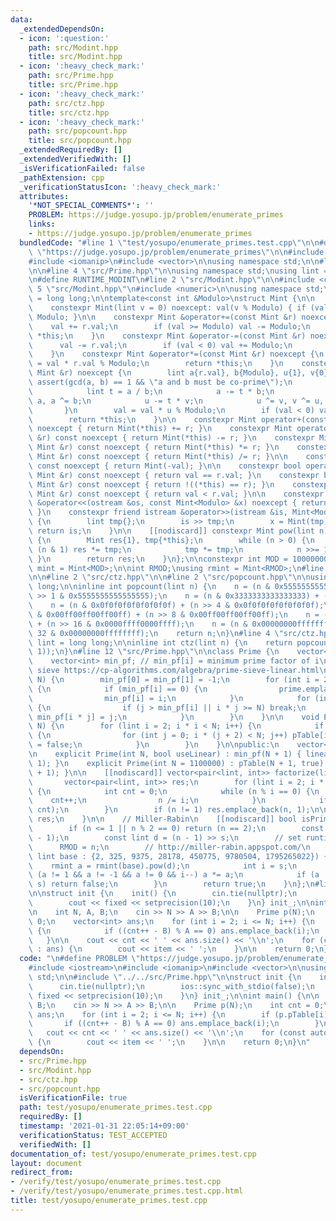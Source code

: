 ```yaml
---
data:
  _extendedDependsOn:
  - icon: ':question:'
    path: src/Modint.hpp
    title: src/Modint.hpp
  - icon: ':heavy_check_mark:'
    path: src/Prime.hpp
    title: src/Prime.hpp
  - icon: ':heavy_check_mark:'
    path: src/ctz.hpp
    title: src/ctz.hpp
  - icon: ':heavy_check_mark:'
    path: src/popcount.hpp
    title: src/popcount.hpp
  _extendedRequiredBy: []
  _extendedVerifiedWith: []
  _isVerificationFailed: false
  _pathExtension: cpp
  _verificationStatusIcon: ':heavy_check_mark:'
  attributes:
    '*NOT_SPECIAL_COMMENTS*': ''
    PROBLEM: https://judge.yosupo.jp/problem/enumerate_primes
    links:
    - https://judge.yosupo.jp/problem/enumerate_primes
  bundledCode: "#line 1 \"test/yosupo/enumerate_primes.test.cpp\"\n\n#define PROBLEM\
    \ \"https://judge.yosupo.jp/problem/enumerate_primes\"\n\n#include <iostream>\n\
    #include <iomanip>\n#include <vector>\n\nusing namespace std;\n\n#line 2 \"src/Prime.hpp\"\
    \n\n#line 4 \"src/Prime.hpp\"\n\nusing namespace std;\nusing lint = long long;\n\
    \n#define RUNTIME_MODINT\n#line 2 \"src/Modint.hpp\"\n\n#include <cassert>\n#line\
    \ 5 \"src/Modint.hpp\"\n#include <numeric>\n\nusing namespace std;\nusing lint\
    \ = long long;\n\ntemplate<const int &Modulo>\nstruct Mint {\n\n    lint val;\n\
    \    constexpr Mint(lint v = 0) noexcept: val(v % Modulo) { if (val < 0) val +=\
    \ Modulo; }\n\n    constexpr Mint &operator+=(const Mint &r) noexcept {\n    \
    \    val += r.val;\n        if (val >= Modulo) val -= Modulo;\n        return\
    \ *this;\n    }\n    constexpr Mint &operator-=(const Mint &r) noexcept {\n  \
    \      val -= r.val;\n        if (val < 0) val += Modulo;\n        return *this;\n\
    \    }\n    constexpr Mint &operator*=(const Mint &r) noexcept {\n        val\
    \ = val * r.val % Modulo;\n        return *this;\n    }\n    constexpr Mint &operator/=(const\
    \ Mint &r) noexcept {\n        lint a{r.val}, b{Modulo}, u{1}, v{0};\n       \
    \ assert(gcd(a, b) == 1 && \"a and b must be co-prime\");\n        while (b) {\n\
    \            lint t = a / b;\n            a -= t * b;\n            a ^= b, b ^=\
    \ a, a ^= b;\n            u -= t * v;\n            u ^= v, v ^= u, u ^= v;\n \
    \       }\n        val = val * u % Modulo;\n        if (val < 0) val += Modulo;\n\
    \        return *this;\n    }\n\n    constexpr Mint operator+(const Mint &r) const\
    \ noexcept { return Mint(*this) += r; }\n    constexpr Mint operator-(const Mint\
    \ &r) const noexcept { return Mint(*this) -= r; }\n    constexpr Mint operator*(const\
    \ Mint &r) const noexcept { return Mint(*this) *= r; }\n    constexpr Mint operator/(const\
    \ Mint &r) const noexcept { return Mint(*this) /= r; }\n\n    constexpr Mint operator-()\
    \ const noexcept { return Mint(-val); }\n\n    constexpr bool operator==(const\
    \ Mint &r) const noexcept { return val == r.val; }\n    constexpr bool operator!=(const\
    \ Mint &r) const noexcept { return !((*this) == r); }\n    constexpr bool operator<(const\
    \ Mint &r) const noexcept { return val < r.val; }\n\n    constexpr friend ostream\
    \ &operator<<(ostream &os, const Mint<Modulo> &x) noexcept { return os << x.val;\
    \ }\n    constexpr friend istream &operator>>(istream &is, Mint<Modulo> &x) noexcept\
    \ {\n        lint tmp{};\n        is >> tmp;\n        x = Mint(tmp);\n       \
    \ return is;\n    }\n\n    [[nodiscard]] constexpr Mint pow(lint n) const noexcept\
    \ {\n        Mint res{1}, tmp{*this};\n        while (n > 0) {\n            if\
    \ (n & 1) res *= tmp;\n            tmp *= tmp;\n            n >>= 1;\n       \
    \ }\n        return res;\n    }\n};\n\nconstexpr int MOD = 1000000007;\nusing\
    \ mint = Mint<MOD>;\n\nint RMOD;\nusing rmint = Mint<RMOD>;\n#line 10 \"src/Prime.hpp\"\
    \n\n#line 2 \"src/ctz.hpp\"\n\n#line 2 \"src/popcount.hpp\"\n\nusing lint = long\
    \ long;\n\ninline int popcount(lint n) {\n    n = (n & 0x5555555555555555) + (n\
    \ >> 1 & 0x5555555555555555);\n    n = (n & 0x3333333333333333) + (n >> 2 & 0x3333333333333333);\n\
    \    n = (n & 0x0f0f0f0f0f0f0f0f) + (n >> 4 & 0x0f0f0f0f0f0f0f0f);\n    n = (n\
    \ & 0x00ff00ff00ff00ff) + (n >> 8 & 0x00ff00ff00ff00ff);\n    n = (n & 0x0000ffff0000ffff)\
    \ + (n >> 16 & 0x0000ffff0000ffff);\n    n = (n & 0x00000000ffffffff) + (n >>\
    \ 32 & 0x00000000ffffffff);\n    return n;\n}\n#line 4 \"src/ctz.hpp\"\n\nusing\
    \ lint = long long;\n\ninline int ctz(lint n) {\n    return popcount(~n & (n -\
    \ 1));\n}\n#line 12 \"src/Prime.hpp\"\n\nclass Prime {\n    vector<int> prime;\n\
    \    vector<int> min_pf; // min_pf[i] = minimum prime factor of i\n    // linear\
    \ sieve https://cp-algorithms.com/algebra/prime-sieve-linear.html\n    void linearSieve(int\
    \ N) {\n        min_pf[0] = min_pf[1] = -1;\n        for (int i = 2; i < N; i++)\
    \ {\n            if (min_pf[i] == 0) {\n                prime.emplace_back(i);\n\
    \                min_pf[i] = i;\n            }\n            for (int j : prime)\
    \ {\n                if (j > min_pf[i] || i * j >= N) break;\n               \
    \ min_pf[i * j] = j;\n            }\n        }\n    }\n\n    void Eratosthenes(lint\
    \ N) {\n        for (lint i = 2; i * i < N; i++) {\n            if (pTable[i])\
    \ {\n                for (int j = 0; i * (j + 2) < N; j++) pTable[i * (j + 2)]\
    \ = false;\n            }\n        }\n    }\n\npublic:\n    vector<bool> pTable;\n\
    \n    explicit Prime(int N, bool useLinear) : min_pf(N + 1) { linearSieve(N +\
    \ 1); }\n    explicit Prime(int N = 1100000) : pTable(N + 1, true) { Eratosthenes(N\
    \ + 1); }\n\n    [[nodiscard]] vector<pair<lint, int>> factorize(lint n) {\n \
    \       vector<pair<lint, int>> res;\n        for (lint i = 2; i * i <= n; i++)\
    \ {\n            int cnt = 0;\n            while (n % i == 0) {\n            \
    \    cnt++;\n                n /= i;\n            }\n            if (cnt) res.emplace_back(i,\
    \ cnt);\n        }\n        if (n != 1) res.emplace_back(n, 1);\n\n        return\
    \ res;\n    }\n\n    // Miller-Rabin\n    [[nodiscard]] bool isPrime(lint n) {\n\
    \        if (n <= 1 || n % 2 == 0) return (n == 2);\n        const int s = ctz(n\
    \ - 1);\n        const lint d = (n - 1) >> s;\n        // set runtime mod\n  \
    \      RMOD = n;\n        // http://miller-rabin.appspot.com/\n        for (const\
    \ lint base : {2, 325, 9375, 28178, 450775, 9780504, 1795265022}) {\n        \
    \    rmint a = rmint(base).pow(d);\n            int i = s;\n            while\
    \ (a != 1 && a != -1 && a != 0 && i--) a *= a;\n            if (a != -1 && i !=\
    \ s) return false;\n        }\n        return true;\n    }\n};\n#line 11 \"test/yosupo/enumerate_primes.test.cpp\"\
    \n\nstruct init {\n    init() {\n        cin.tie(nullptr);\n        ios::sync_with_stdio(false);\n\
    \        cout << fixed << setprecision(10);\n    }\n} init_;\n\nint main() {\n\
    \n    int N, A, B;\n    cin >> N >> A >> B;\n\n    Prime p(N);\n    int cnt =\
    \ 0;\n    vector<int> ans;\n    for (int i = 2; i <= N; i++) {\n        if (p.pTable[i])\
    \ {\n            if ((cnt++ - B) % A == 0) ans.emplace_back(i);\n        }\n \
    \   }\n\n    cout << cnt << ' ' << ans.size() << '\\n';\n    for (const auto &item\
    \ : ans) {\n        cout << item << ' ';\n    }\n\n    return 0;\n}\n"
  code: "\n#define PROBLEM \"https://judge.yosupo.jp/problem/enumerate_primes\"\n\n\
    #include <iostream>\n#include <iomanip>\n#include <vector>\n\nusing namespace\
    \ std;\n\n#include \"../../src/Prime.hpp\"\n\nstruct init {\n    init() {\n  \
    \      cin.tie(nullptr);\n        ios::sync_with_stdio(false);\n        cout <<\
    \ fixed << setprecision(10);\n    }\n} init_;\n\nint main() {\n\n    int N, A,\
    \ B;\n    cin >> N >> A >> B;\n\n    Prime p(N);\n    int cnt = 0;\n    vector<int>\
    \ ans;\n    for (int i = 2; i <= N; i++) {\n        if (p.pTable[i]) {\n     \
    \       if ((cnt++ - B) % A == 0) ans.emplace_back(i);\n        }\n    }\n\n \
    \   cout << cnt << ' ' << ans.size() << '\\n';\n    for (const auto &item : ans)\
    \ {\n        cout << item << ' ';\n    }\n\n    return 0;\n}\n"
  dependsOn:
  - src/Prime.hpp
  - src/Modint.hpp
  - src/ctz.hpp
  - src/popcount.hpp
  isVerificationFile: true
  path: test/yosupo/enumerate_primes.test.cpp
  requiredBy: []
  timestamp: '2021-01-31 22:05:14+09:00'
  verificationStatus: TEST_ACCEPTED
  verifiedWith: []
documentation_of: test/yosupo/enumerate_primes.test.cpp
layout: document
redirect_from:
- /verify/test/yosupo/enumerate_primes.test.cpp
- /verify/test/yosupo/enumerate_primes.test.cpp.html
title: test/yosupo/enumerate_primes.test.cpp
---
```

